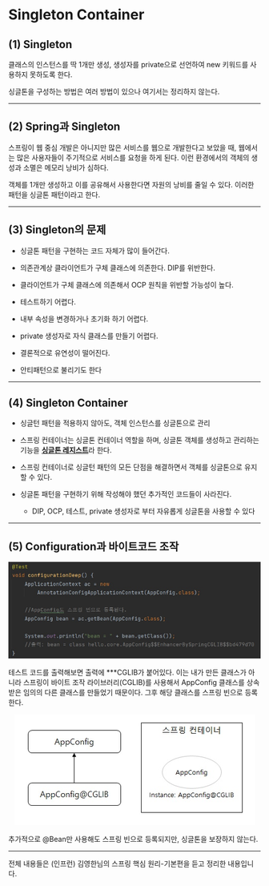 # Singleton Container

## (1) Singleton
클래스의 인스턴스를 딱 1개만 생성, 생성자를 private으로 선언하여 new 키워드를 사용하지 못하도록 한다. 

싱글톤을 구성하는 방법은 여러 방법이 있으나 여기서는 정리하지 않는다.

---

## (2) Spring과 Singleton
스프링이 웹 중심 개발은 아니지만 많은 서비스를 웹으로 개발한다고 보았을 때, 웹에서는 많은 사용자들이 주기적으로 서비스를 요청을 하게 된다. 이런 환경에서의 객체의 생성과 소멸은 메모리 낭비가 심하다.

객체를 1개만 생성하고 이를 공유해서 사용한다면 자원의 낭비를 줄일 수 있다. 이러한 패턴을 싱글톤 패턴이라고 한다.

---

## (3) Singleton의 문제
* 싱글톤 패턴을 구현하는 코드 자체가 많이 들어간다.

* 의존관계상 클라이언트가 구체 클래스에 의존한다. DIP를 위반한다.

* 클라이언트가 구체 클래스에 의존해서 OCP 원칙을 위반할 가능성이 높다.

* 테스트하기 어렵다.

* 내부 속성을 변경하거나 초기화 하기 어렵다.

* private 생성자로 자식 클래스를 만들기 어렵다.

* 결론적으로 유연성이 떨어진다.

* 안티패턴으로 불리기도 한다

---

## (4) Singleton Container

* 싱글턴 패턴을 적용하지 않아도, 객체 인스턴스를 싱글톤으로 관리

* 스프링 컨테이너는 싱글톤 컨테이너 역할을 하며, 싱글톤 객체를 생성하고 관리하는 기능을 <u>**싱글톤 레지스트**</u>라 한다.

* 스프링 컨테이너로 싱글턴 패턴의 모든 단점을 해결하면서 객체를 싱글톤으로 유지할 수 있다.

* 싱글톤 패턴을 구현하기 위해 작성해야 했던 추가적인 코드들이 사라진다.

  - DIP, OCP, 테스트, private 생성자로 부터 자유롭게 싱글톤을 사용할 수 있다

---

## (5) Configuration과 바이트코드 조작

<center>

![Bytecode](./image/SingletonTest.jpg)

</center>


테스트 코드를 출력해보면 출력에 ***CGLIB가 붙어있다. 이는 내가 만든 클래스가 아니라 스프링이 바이트 조작 라이브러리(CGLIB)를 사용해서 AppConfig 클래스를 상속 받은 임의의 다른 클래스를 만들었기 때문이다. 그후 해당 클래스를 스프링 빈으로 등록한다.


<center>

![Bytecode](./image/Configuration_Bytecode.jpg)

</center>

추가적으로 @Bean만 사용해도 스프링 빈으로 등록되지만, 싱글톤을 보장하지 않는다.

---

전체 내용들은 (인프런) 김영한님의 스프링 핵심 원리-기본편을 듣고 정리한 내용입니다.